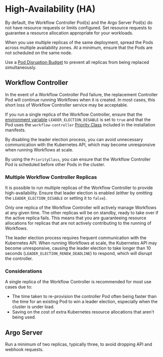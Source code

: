 # High-Availability (HA)

By default, the Workflow Controller Pod(s) and the Argo Server Pod(s) do not have resource requests or limits configured.
Set resource requests to guarantee a resource allocation appropriate for your workloads.

When you use multiple replicas of the same deployment, spread the Pods across multiple availability zones.
At a minimum, ensure that the Pods are not scheduled on the same node.

Use a [Pod Disruption Budget](https://kubernetes.io/docs/concepts/workloads/pods/disruptions/#pod-disruption-budgets) to prevent all replicas from being replaced simultaneously.


## Workflow Controller

In the event of a Workflow Controller Pod failure, the replacement Controller Pod will continue running Workflows when it is created.
In most cases, this short loss of Workflow Controller service may be acceptable.

If you run a single replica of the Workflow Controller, ensure that the [environment variable](environment-variables.md#controller) `LEADER_ELECTION_DISABLE` is set to `true` and that the Pod uses the `workflow-controller` [Priority Class](https://kubernetes.io/docs/concepts/scheduling-eviction/pod-priority-preemption/) included in the installation manifests.

By disabling the leader election process, you can avoid unnecessary communication with the Kubernetes API, which may become unresponsive when running Workflows at scale.

By using the `PriorityClass`, you can ensure that the Workflow Controller Pod is scheduled before other Pods in the cluster.

### Multiple Workflow Controller Replicas

It is possible to run multiple replicas of the Workflow Controller to provide high-availability.
Ensure that leader election is enabled (either by omitting the `LEADER_ELECTION_DISABLE` or setting it to `false`).

Only one replica of the Workflow Controller will actively manage Workflows at any given time.
The other replicas will be on standby, ready to take over if the active replica fails.
This means that you are guaranteeing resource allocations for replicas that are not actively contributing to the running of Workflows.

The leader election process requires frequent communication with the Kubernetes API.
When running Workflows at scale, the Kubernetes API may become unresponsive, causing the leader election to take longer than 10 seconds (`LEADER_ELECTION_RENEW_DEADLINE`) to respond, which will disrupt the controller.

### Considerations

A single replica of the Workflow Controller is recommended for most use cases due to:
- The time taken to re-provision the controller Pod often being faster than the time for an existing Pod to win a leader election, especially when the cluster is under load.
- Saving on the cost of extra Kubernetes resource allocations that aren't being used.

## Argo Server

Run a minimum of two replicas, typically three, to avoid dropping API and webhook requests.
